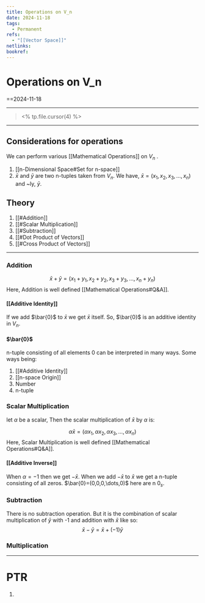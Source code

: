 ```yaml
---
title: Operations on V_n
date: 2024-11-18
tags:
  - Permanent
refs:
  - "[[Vector Space]]"
netlinks: 
bookref:
---
```

# Operations on V_n
==2024-11-18

---
> <% tp.file.cursor(4) %>

---
## Considerations for operations
We can perform various [[Mathematical Operations]] on $V_{n}$ .

1. [[n-Dimensional Space#Set for n-space]]
2. $\bar{x}$ and $\bar{y}$ are two n-tuples taken from $V_{n}$.
We have,
$\bar{x}=(x_{1},x_{2},x_{3},\dots,x_{n})$
and ~ly, $\bar{y}$.

## Theory
1. [[#Addition]]
2. [[#Scalar Multiplication]]
3. [[#Subtraction]]
4. [[#Dot Product of Vectors]]
4. [[#Cross Product of Vectors]]

---
### Addition
$$\bar{x}+\bar{y}=(x_{1}+y_{1},x_{2}+y_{2},x_{3}+y_{3},\dots,x_{n}+y_{n})$$
Here, Addition is well defined [[Mathematical Operations#Q&A]].

#### [[Additive Identity]]
If we add $\bar{0}$ to $\bar{x}$ we get $\bar{x}$ itself.
So, $\bar{0}$ is an additive identity in $V_{n}$.

#### $\bar{0}$
n-tuple consisting of all elements $0$ can be interpreted in many ways. Some ways being:

1. [[#Additive Identity]]
2. [[n-space Origin]]
3. Number
4. n-tuple

### Scalar Multiplication

let $\alpha$ be a scalar, Then the scalar multiplication of $\bar{x}$ by $\alpha$ is:

$$
\alpha\bar{x}=(\alpha x_{1} ,\alpha x_{2},\alpha x_{3},\dots,\alpha x_{n})
$$
Here, Scalar Multiplication is well defined [[Mathematical Operations#Q&A]].

#### [[Additive Inverse]]
When $\alpha=-1$ then we get $-\bar{x}$.
When we add $-\bar{x}$ to $\bar{x}$ we get a n-tuple consisting of all zeros.
$\bar{0}=(0,0,0,\dots,0)$ here are n $0_{s}$.

### Subtraction

There is no subtraction operation.
But it is the combination of scalar multiplication of $\bar{y}$ with -1 and addition with $\bar{x}$ like so:
$$\bar{x}-\bar{y}=\bar{x}+(-1)\bar{y}$$
### Multiplication



---
# PTR

1. 